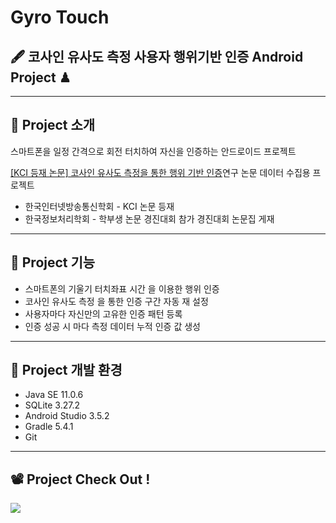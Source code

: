 
# Gyro Touch

## 🖋 코사인 유사도 측정 사용자 행위기반 인증 Android Project ♟

---
## 📢 Project 소개

스마트폰을 일정 간격으로 회전 터치하여 자신을 인증하는 안드로이드 프로젝트

[[KCI 등재 논문] 코사인 유사도 측정을 통한 행위 기반 인증](https://www.kci.go.kr/kciportal/ci/sereArticleSearch/ciSereArtiView.kci?sereArticleSearchBean.artiId=ART002619181)연구 논문 데이터 수집용 프로젝트

- 한국인터넷방송통신학회 -
KCI 논문 등재
- 한국정보처리학회 - 
학부생 논문 경진대회 참가
경진대회 논문집 게재
---

## 🔑 Project 기능

- 스마트폰의 기울기 터치좌표 시간 을 이용한 행위 인증
- 코사인 유사도 측정 을 통한 인증 구간 자동 재 설정
- 사용자마다 자신만의 고유한 인증 패턴 등록
- 인증 성공 시 마다 측정 데이터 누적 인증 값 생성





---

## 🔧 Project 개발 환경

- Java SE 11.0.6
- SQLite 3.27.2
- Android Studio 3.5.2
- Gradle 5.4.1
- Git

---

## 📽 Project Check Out !


![](https://images.velog.io/images/gillog/post/886c8145-2248-4eb7-bcbd-46fec4460cd1/1.png)
